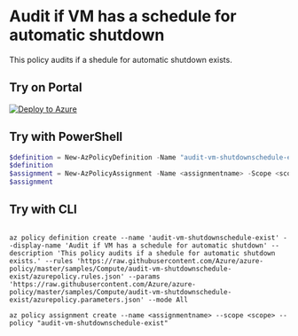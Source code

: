 # Audit if VM has a schedule for automatic shutdown

This policy audits if a shedule for automatic shutdown exists.

## Try on Portal

[![Deploy to Azure](http://azuredeploy.net/deploybutton.png)](https://portal.azure.com/#blade/Microsoft_Azure_Policy/CreatePolicyDefinitionBlade/uri/https%3A%2F%2Fraw.githubusercontent.com%2FAzure%2Fazure-policy%2Fmaster%2Fsamples%2FCompute%2Faudit-vm-shutdownschedule-exist%2Fazurepolicy.json)

## Try with PowerShell

````powershell
$definition = New-AzPolicyDefinition -Name "audit-vm-shutdownschedule-exist" -DisplayName "Audit if VM has a schedule for automatic shutdown" -description "This policy audits if a shedule for automatic shutdown exists." -Policy 'https://raw.githubusercontent.com/Azure/azure-policy/master/samples/Compute/audit-vm-shutdownschedule-exist/azurepolicy.rules.json' -Parameter 'https://raw.githubusercontent.com/Azure/azure-policy/master/samples/Compute/audit-vm-shutdownschedule-exist/azurepolicy.parameters.json' -Mode All
$definition
$assignment = New-AzPolicyAssignment -Name <assignmentname> -Scope <scope>  -publisher <Extension Publisher> -type <Extension Type> -PolicyDefinition $definition
$assignment
````

## Try with CLI

````cli

az policy definition create --name 'audit-vm-shutdownschedule-exist' --display-name 'Audit if VM has a schedule for automatic shutdown' --description 'This policy audits if a shedule for automatic shutdown exists.' --rules 'https://raw.githubusercontent.com/Azure/azure-policy/master/samples/Compute/audit-vm-shutdownschedule-exist/azurepolicy.rules.json' --params 'https://raw.githubusercontent.com/Azure/azure-policy/master/samples/Compute/audit-vm-shutdownschedule-exist/azurepolicy.parameters.json' --mode All

az policy assignment create --name <assignmentname> --scope <scope> --policy "audit-vm-shutdownschedule-exist"

````
